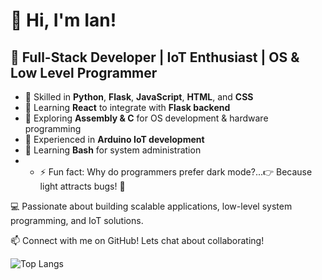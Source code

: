 # 👋 Hi, I'm Ian!

## 🚀 Full-Stack Developer | IoT Enthusiast | OS & Low Level Programmer  

- 🔹 Skilled in **Python**, **Flask**, **JavaScript**, **HTML**, and **CSS**  
- 🔹 Learning **React** to integrate with **Flask backend**  
- 🔹 Exploring **Assembly & C** for OS development & hardware programming  
- 🔹 Experienced in **Arduino IoT development**  
- 🔹 Learning **Bash** for system administration
- - ⚡ Fun fact: Why do programmers prefer dark mode?...👉 Because light attracts bugs! 🐛

💻 Passionate about building scalable applications, low-level system programming, and IoT solutions.  

📫 Connect with me on GitHub! Lets chat about collaborating!


![Top Langs](https://github-readme-stats.vercel.app/api/top-langs/?username=modaking&layout=compact&theme=dark)

